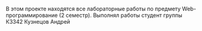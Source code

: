 В этом проекте находятся все лабораторные работы по предмету Web-программирование (2 семестр).
Выполнял работы студент группы К3342 Кузнецов Андрей
